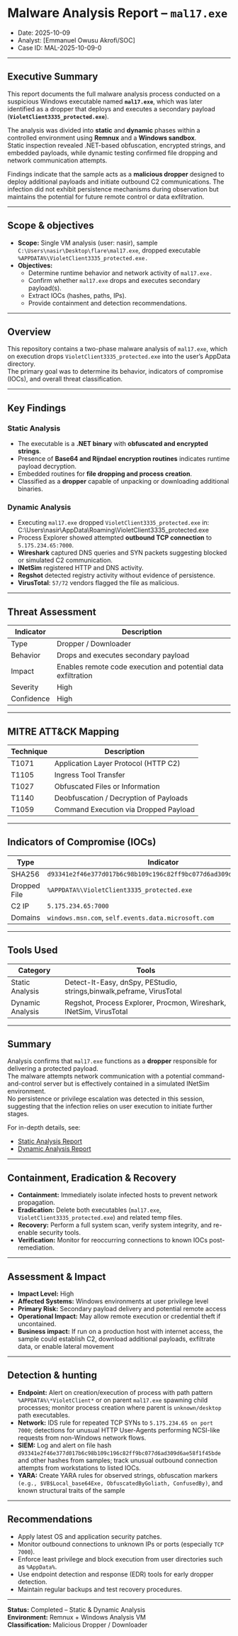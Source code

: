 # Malware Analysis Report – `mal17.exe` 

- Date: 2025-10-09
- Analyst: [Emmanuel Owusu Akrofi/SOC]
- Case ID: MAL-2025-10-09-0

---

## Executive Summary
This report documents the full malware analysis process conducted on a suspicious Windows executable named **`mal17.exe`**, which was later identified as a dropper that deploys and executes a secondary payload (**`VioletClient3335_protected.exe`**).  

The analysis was divided into **static** and **dynamic** phases within a controlled environment using **Remnux** and a **Windows sandbox**.  
Static inspection revealed .NET-based obfuscation, encrypted strings, and embedded payloads, while dynamic testing confirmed file dropping and network communication attempts.  

Findings indicate that the sample acts as a **malicious dropper** designed to deploy additional payloads and initiate outbound C2 communications. The infection did not exhibit persistence mechanisms during observation but maintains the potential for future remote control or data exfiltration.

---
## Scope & objectives

- **Scope:** Single VM analysis (user: nasir), sample `C:\Users\nasir\Desktop\flare\mal17.exe`, dropped executable `%APPDATA%\VioletClient3335_protected.exe.`
- **Objectives:**
  - Determine runtime behavior and network activity of `mal17.exe.`
  - Confirm whether `mal17.exe` drops and executes secondary payload(s).
  - Extract IOCs (hashes, paths, IPs).
  - Provide containment and detection recommendations.
---
## Overview
This repository contains a two-phase malware analysis of `mal17.exe`, which on execution drops `VioletClient3335_protected.exe` into the user’s AppData directory.  
The primary goal was to determine its behavior, indicators of compromise (IOCs), and overall threat classification.

---

## Key Findings

### Static Analysis
- The executable is a **.NET binary** with **obfuscated and encrypted strings**.
- Presence of **Base64 and Rijndael encryption routines** indicates runtime payload decryption.
- Embedded routines for **file dropping and process creation**.
- Classified as a **dropper** capable of unpacking or downloading additional binaries.

### Dynamic Analysis
- Executing `mal17.exe` dropped `VioletClient3335_protected.exe` in:
C:\Users\nasir\AppData\Roaming\VioletClient3335_protected.exe
- Process Explorer showed attempted **outbound TCP connection** to `5.175.234.65:7000`.
- **Wireshark** captured DNS queries and SYN packets suggesting blocked or simulated C2 communication.
- **INetSim** registered HTTP and DNS activity.
- **Regshot** detected registry activity without evidence of persistence.
- **VirusTotal**: `57/72` vendors flagged the file as malicious.

---

## Threat Assessment
| Indicator | Description |
|------------|--------------|
| Type | Dropper / Downloader |
| Behavior | Drops and executes secondary payload |
| Impact | Enables remote code execution and potential data exfiltration |
| Severity | High |
| Confidence | High |

---

## MITRE ATT&CK Mapping
| Technique | Description |
|------------|-------------|
| T1071 | Application Layer Protocol (HTTP C2) |
| T1105 | Ingress Tool Transfer |
| T1027 | Obfuscated Files or Information |
| T1140 | Deobfuscation / Decryption of Payloads |
| T1059 | Command Execution via Dropped Payload |

---

## Indicators of Compromise (IOCs)
| Type | Indicator |
|------|------------|
| SHA256 | `d93341e2f46e377d017b6c98b109c196c82ff9bc077d6ad309d6ae58f1f45bde` |
| Dropped File | `%APPDATA%\VioletClient3335_protected.exe` |
| C2 IP | `5.175.234.65:7000` |
| Domains | `windows.msn.com`, `self.events.data.microsoft.com` |

---

## Tools Used
| Category | Tools |
|-----------|-------|
| Static Analysis | Detect-It-Easy, dnSpy, PEStudio, strings,binwalk,peframe, VirusTotal |
| Dynamic Analysis | Regshot, Process Explorer, Procmon, Wireshark, INetSim, VirusTotal |

---

## Summary
Analysis confirms that `mal17.exe` functions as a **dropper** responsible for delivering a protected payload.  
The malware attempts network communication with a potential command-and-control server but is effectively contained in a simulated INetSim environment.  
No persistence or privilege escalation was detected in this session, suggesting that the infection relies on user execution to initiate further stages.

For in-depth details, see:
- [Static Analysis Report](./Static_Analysis/README.md)  
- [Dynamic Analysis Report ](./Dynamic_Analysis/README.md)

---

## Containment, Eradication & Recovery
- **Containment:** Immediately isolate infected hosts to prevent network propagation.  
- **Eradication:** Delete both executables (`mal17.exe`, `VioletClient3335_protected.exe`) and related temp files.  
- **Recovery:** Perform a full system scan, verify system integrity, and re-enable security tools.  
- **Verification:** Monitor for reoccurring connections to known IOCs post-remediation.

---

## Assessment & Impact
- **Impact Level:** High  
- **Affected Systems:** Windows environments at user privilege level  
- **Primary Risk:** Secondary payload delivery and potential remote access  
- **Operational Impact:** May allow remote execution or credential theft if uncontained.
- **Business impact:** If run on a production host with internet access, the sample could establish C2, download additional payloads, exfiltrate data, or enable lateral movement

---
## Detection & hunting
- **Endpoint:** Alert on creation/execution of process with path pattern `%APPDATA%\*VioletClient*` or on parent `mal17.exe` spawning child processes; monitor process creation where parent is `unknown/desktop` path executables.
- **Network:** IDS rule for repeated TCP SYNs to `5.175.234.65 on port 7000`; detections for unusual HTTP User-Agents performing NCSI-like requests from non-Windows network flows.
- **SIEM:** Log and alert on file hash `d93341e2f46e377d017b6c98b109c196c82ff9bc077d6ad309d6ae58f1f45bde` and other hashes from samples; track unusual outbound connection attempts from workstations to listed IOCs.
- **YARA:** Create YARA rules for observed strings, obfuscation markers `(e.g., $VB$Local_base64Exe, ObfuscatedByGoliath, ConfusedBy)`, and known structural traits of the sample
---

## Recommendations
- Apply latest OS and application security patches.  
- Monitor outbound connections to unknown IPs or ports (especially `TCP 7000`).  
- Enforce least privilege and block execution from user directories such as `%AppData%`.  
- Use endpoint detection and response (EDR) tools for early dropper detection.  
- Maintain regular backups and test recovery procedures.

---

**Status:** Completed – Static & Dynamic Analysis  
**Environment:** Remnux + Windows Analysis VM  
**Classification:** Malicious Dropper / Downloader

